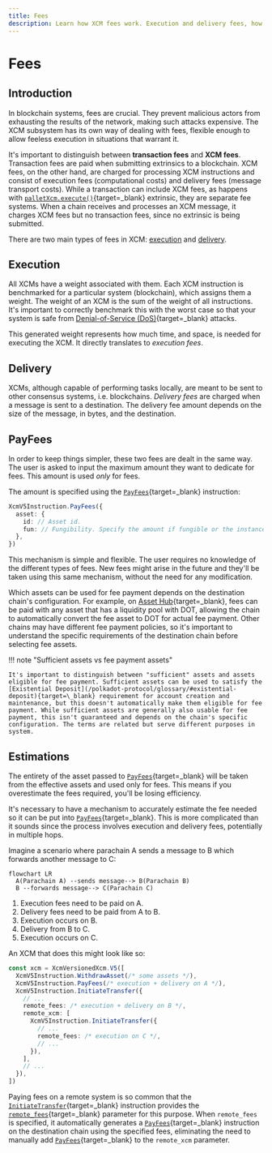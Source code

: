 ```yaml
---
title: Fees
description: Learn how XCM fees work. Execution and delivery fees, how to estimate and pay them across chains, and which assets can be used for fee payment.
---
```


# Fees

## Introduction

In blockchain systems, fees are crucial. They prevent malicious actors from exhausting the results of the network, making such attacks expensive. The XCM subsystem has its own way of dealing with fees, flexible enough to allow feeless execution in situations that warrant it.

It's important to distinguish between **transaction fees** and **XCM fees**. Transaction fees are paid when submitting extrinsics to a blockchain. XCM fees, on the other hand, are charged for processing XCM instructions and consist of execution fees (computational costs) and delivery fees (message transport costs). While a transaction can include XCM fees, as happens with [`palletXcm.execute()`](https://paritytech.github.io/polkadot-sdk/master/pallet_xcm/pallet/struct.Pallet.html#method.execute){target=\_blank} extrinsic, they are separate fee systems. When a chain receives and processes an XCM message, it charges XCM fees but no transaction fees, since no extrinsic is being submitted.

There are two main types of fees in XCM: [execution](#execution) and [delivery](#delivery).

## Execution

All XCMs have a weight associated with them. Each XCM instruction is benchmarked for a particular system (blockchain), which assigns them a weight. The weight of an XCM is the sum of the weight of all instructions. It's important to correctly benchmark this with the worst case so that your system is safe from [Denial-of-Service (DoS)](https://en.wikipedia.org/wiki/Denial-of-service_attack){target=\_blank} attacks.

This generated weight represents how much time, and space, is needed for executing the XCM. It directly translates to _execution fees_.

## Delivery

XCMs, although capable of performing tasks locally, are meant to be sent to other consensus systems, i.e. blockchains.
_Delivery fees_ are charged when a message is sent to a destination. The delivery fee amount depends on the size of the message, in bytes, and the destination.

## PayFees

In order to keep things simpler, these two fees are dealt in the same way. The user is asked to input the maximum amount they want to dedicate for fees. This amount is used _only_ for fees.

The amount is specified using the [`PayFees`](https://paritytech.github.io/polkadot-sdk/master/staging_xcm/v5/opaque/type.Instruction.html#variant.PayFees){target=\_blank} instruction:

```typescript
XcmV5Instruction.PayFees({
  asset: {
    id: // Asset id.
    fun: // Fungibility. Specify the amount if fungible or the instance if NFT.
  },
})
```

This mechanism is simple and flexible. The user requires no knowledge of the different types of fees. New fees might arise in the future and they'll be taken using this same mechanism, without the need for any modification.

Which assets can be used for fee payment depends on the destination chain's configuration. For example, on [Asset Hub](/polkadot-protocol/architecture/system-chains/asset-hub/){target=\_blank}, fees can be paid with any asset that has a liquidity pool with DOT, allowing the chain to automatically convert the fee asset to DOT for actual fee payment. Other chains may have different fee payment policies, so it's important to understand the specific requirements of the destination chain before selecting fee assets.

!!! note "Sufficient assets vs fee payment assets"

    It's important to distinguish between "sufficient" assets and assets eligible for fee payment. Sufficient assets can be used to satisfy the [Existential Deposit](/polkadot-protocol/glossary/#existential-deposit){target=\_blank} requirement for account creation and maintenance, but this doesn't automatically make them eligible for fee payment. While sufficient assets are generally also usable for fee payment, this isn't guaranteed and depends on the chain's specific configuration. The terms are related but serve different purposes in system.

## Estimations

The entirety of the asset passed to [`PayFees`](https://paritytech.github.io/polkadot-sdk/master/staging_xcm/v5/opaque/type.Instruction.html#variant.PayFees){target=\_blank} will be taken from the effective assets and used only for fees. This means if you overestimate the fees required, you'll be losing efficiency.

It's necessary to have a mechanism to accurately estimate the fee needed so it can be put into [`PayFees`](https://paritytech.github.io/polkadot-sdk/master/staging_xcm/v5/opaque/type.Instruction.html#variant.PayFees){target=\_blank}. This is more complicated than it sounds since the process involves execution and delivery fees, potentially in multiple hops.

Imagine a scenario where parachain A sends a message to B which forwards another message to C:

``` mermaid
flowchart LR
  A(Parachain A) --sends message--> B(Parachain B)
  B --forwards message--> C(Parachain C)
```

1. Execution fees need to be paid on A.
2. Delivery fees need to be paid from A to B.
3. Execution occurs on B.
4. Delivery from B to C.
5. Execution occurs on C.

An XCM that does this might look like so:

```typescript
const xcm = XcmVersionedXcm.V5([
  XcmV5Instruction.WithdrawAsset(/* some assets */),
  XcmV5Instruction.PayFees(/* execution + delivery on A */),
  XcmV5Instruction.InitiateTransfer({
    // ...
    remote_fees: /* execution + delivery on B */,
    remote_xcm: [
      XcmV5Instruction.InitiateTransfer({
        // ...
        remote_fees: /* execution on C */,
        // ...
      }),
    ],
    // ...
  }),
])
```

Paying fees on a remote system is so common that the [`InitiateTransfer`](https://paritytech.github.io/polkadot-sdk/master/staging_xcm/v5/opaque/type.Instruction.html#variant.InitiateTransfer){target=\_blank} instruction provides the [`remote_fees`](https://paritytech.github.io/polkadot-sdk/master/staging_xcm/v5/enum.Instruction.html#variant.InitiateTransfer.field.remote_fees){target=\_blank} parameter for this purpose. When `remote_fees` is specified, it automatically generates a [`PayFees`](https://paritytech.github.io/polkadot-sdk/master/staging_xcm/v5/opaque/type.Instruction.html#variant.PayFees){target=\_blank} instruction on the destination chain using the specified fees, eliminating the need to manually add [`PayFees`](https://paritytech.github.io/polkadot-sdk/master/staging_xcm/v5/opaque/type.Instruction.html#variant.PayFees){target=\_blank} to the `remote_xcm` parameter.